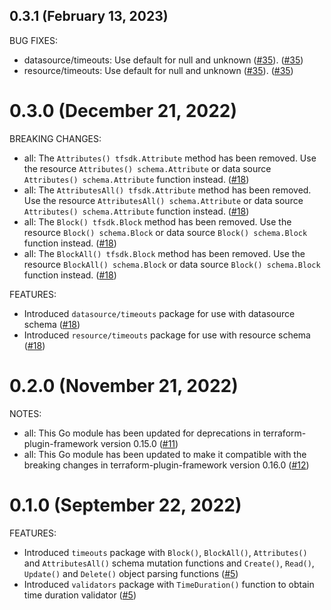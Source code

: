 ## 0.3.1 (February 13, 2023)

BUG FIXES:

* datasource/timeouts: Use default for null and unknown ([#35](https://github.com/hashicorp/terraform-plugin-framework-timeouts/pull/35)). ([#35](https://github.com/hashicorp/terraform-plugin-framework-timeouts/issues/35))
* resource/timeouts: Use default for null and unknown ([#35](https://github.com/hashicorp/terraform-plugin-framework-timeouts/pull/35)). ([#35](https://github.com/hashicorp/terraform-plugin-framework-timeouts/issues/35))

# 0.3.0 (December 21, 2022)

BREAKING CHANGES:
* all: The `Attributes() tfsdk.Attribute` method has been removed. Use the resource `Attributes() schema.Attribute` or data source `Attributes() schema.Attribute` function instead. ([#18](https://github.com/hashicorp/terraform-plugin-framework-timeouts/issues/18))
* all: The `AttributesAll() tfsdk.Attribute` method has been removed. Use the resource `AttributesAll() schema.Attribute` or data source `Attributes() schema.Attribute` function instead. ([#18](https://github.com/hashicorp/terraform-plugin-framework-timeouts/issues/18))
* all: The `Block() tfsdk.Block` method has been removed. Use the resource `Block() schema.Block` or data source `Block() schema.Block` function instead. ([#18](https://github.com/hashicorp/terraform-plugin-framework-timeouts/issues/18))
* all: The `BlockAll() tfsdk.Block` method has been removed. Use the resource `BlockAll() schema.Block` or data source `Block() schema.Block` function instead. ([#18](https://github.com/hashicorp/terraform-plugin-framework-timeouts/issues/18))

FEATURES:
* Introduced `datasource/timeouts` package for use with datasource schema ([#18](https://github.com/hashicorp/terraform-plugin-framework-timeouts/issues/18))
* Introduced `resource/timeouts` package for use with resource schema ([#18](https://github.com/hashicorp/terraform-plugin-framework-timeouts/issues/18))


# 0.2.0 (November 21, 2022)

NOTES:

* all: This Go module has been updated for deprecations in terraform-plugin-framework version 0.15.0 ([#11](https://github.com/hashicorp/terraform-plugin-framework-timeouts/issues/11))
* all: This Go module has been updated to make it compatible with the breaking changes in terraform-plugin-framework version 0.16.0 ([#12](https://github.com/hashicorp/terraform-plugin-framework-timeouts/issues/12))

# 0.1.0 (September 22, 2022)

FEATURES:
* Introduced `timeouts` package with `Block()`, `BlockAll()`, `Attributes()` and `AttributesAll()` schema mutation functions and `Create()`, `Read()`, `Update()` and `Delete()` object parsing functions ([#5](https://github.com/hashicorp/terraform-plugin-framework-timeouts/issues/5))
* Introduced `validators` package with `TimeDuration()` function to obtain time duration validator ([#5](https://github.com/hashicorp/terraform-plugin-framework-timeouts/issues/5))

